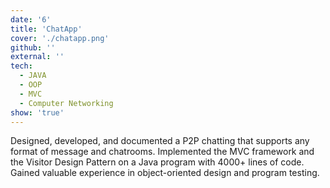```yaml
---
date: '6'
title: 'ChatApp'
cover: './chatapp.png'
github: ''
external: ''
tech:
  - JAVA
  - OOP
  - MVC
  - Computer Networking
show: 'true'
---
```


Designed, developed, and documented a P2P chatting that supports any format of message and chatrooms. Implemented the MVC framework and the Visitor Design Pattern on a Java program with 4000+ lines of code. Gained valuable experience in object-oriented design and program testing.
